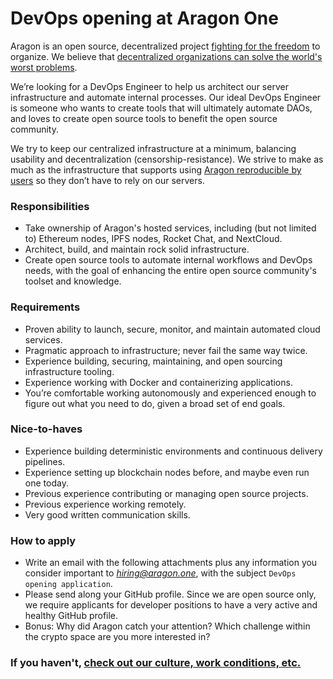 # DevOps opening at Aragon One

Aragon is an open source, decentralized project [fighting for the freedom](https://www.youtube.com/watch?v=AqjIWmiAidw) to organize. We believe that [decentralized organizations can solve the world's worst problems](https://blog.aragon.one/decentralized-organizations-can-solve-the-worlds-worst-problems-840db6255d12).

We’re looking for a DevOps Engineer to help us architect our server infrastructure and automate internal processes. Our ideal DevOps Engineer is someone who wants to create tools that will ultimately automate DAOs, and loves to create open source tools to benefit the open source community.

We try to keep our centralized infrastructure at a minimum, balancing usability and decentralization (censorship-resistance). We strive to make as much as the infrastructure that supports using [Aragon reproducible by users](https://blog.aragon.one/deploying-and-distributing-aragon-core-11e70cbc9b50) so they don’t have to rely on our servers.

### Responsibilities

- Take ownership of Aragon's hosted services, including (but not limited to) Ethereum nodes, IPFS nodes, Rocket Chat, and NextCloud.
- Architect, build, and maintain rock solid infrastructure.
- Create open source tools to automate internal workflows and DevOps needs, with the goal of enhancing the entire open source community's toolset and knowledge.

### Requirements

- Proven ability to launch, secure, monitor, and maintain automated cloud services.
- Pragmatic approach to infrastructure; never fail the same way twice.
- Experience building, securing, maintaining, and open sourcing infrastructure tooling.
- Experience working with Docker and containerizing applications.
- You’re comfortable working autonomously and experienced enough to figure out what you need to do, given a broad set of end goals.

### Nice-to-haves

- Experience building deterministic environments and continuous delivery pipelines.
- Experience setting up blockchain nodes before, and maybe even run one today.
- Previous experience contributing or managing open source projects.
- Previous experience working remotely.
- Very good written communication skills.

### How to apply

- Write an email with the following attachments plus any information you consider important to *hiring@aragon.one*, with the subject `DevOps opening application`.
- Please send along your GitHub profile. Since we are open source only, we require applicants for developer positions to have a very active and healthy GitHub profile.
- Bonus: Why did Aragon catch your attention? Which challenge within the crypto space are you more interested in?

### If you haven't, [check out our culture, work conditions, etc.](../index.md)
